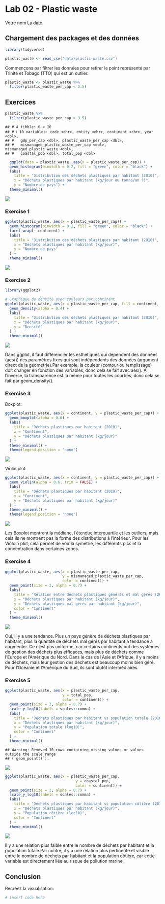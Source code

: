 Lab 02 - Plastic waste
================
Votre nom
La date

## Chargement des packages et des données

``` r
library(tidyverse) 
```

``` r
plastic_waste <- read_csv("data/plastic-waste.csv")
```

Commençons par filtrer les données pour retirer le point représenté par
Trinité et Tobago (TTO) qui est un outlier.

``` r
plastic_waste <- plastic_waste %>%
  filter(plastic_waste_per_cap < 3.5)
```

## Exercices

``` r
plastic_waste %>%
  filter(plastic_waste_per_cap > 3.5)
```

    ## # A tibble: 0 × 10
    ## # ℹ 10 variables: code <chr>, entity <chr>, continent <chr>, year <dbl>,
    ## #   gdp_per_cap <dbl>, plastic_waste_per_cap <dbl>,
    ## #   mismanaged_plastic_waste_per_cap <dbl>, mismanaged_plastic_waste <dbl>,
    ## #   coastal_pop <dbl>, total_pop <dbl>

``` r
  ggplot(data = plastic_waste, aes(x = plastic_waste_per_cap)) +
  geom_histogram(binwidth = 0.2, fill = "green", color = "black") +
  labs(
    title = "Distribution des déchets plastiques par habitant (2010)",
    x = "Déchets plastiques par habitant (kg/jour ou tonne/an ?)",
    y = "Nombre de pays") +
  theme_minimal()
```

![](lab-02_files/figure-gfm/unnamed-chunk-1-1.png)<!-- -->

### Exercise 1

``` r
ggplot(plastic_waste, aes(x = plastic_waste_per_cap)) +
  geom_histogram(binwidth = 0.2, fill = "green", color = "black") +
  facet_wrap(~ continent) +
  labs(
    title = "Distribution des déchets plastiques par habitant (2010)",
    x = "Déchets plastiques par habitant (kg/jour)",
    y = "Nombre de pays"
  ) +
  theme_minimal()
```

![](lab-02_files/figure-gfm/plastic-waste-continent-1.png)<!-- -->

### Exercise 2

``` r
library(ggplot2)

# Graphique de densité avec couleurs par continent
ggplot(plastic_waste, aes(x = plastic_waste_per_cap, fill = continent, color = continent)) +
  geom_density(alpha = 0.4) +
  labs(
    title = "Distribution des déchets plastiques par habitant (2010)",
    x = "Déchets plastiques par habitant (kg/jour)",
    y = "Densité"
  ) +
  theme_minimal()
```

![](lab-02_files/figure-gfm/plastic-waste-density-1.png)<!-- -->

Dans ggplot, il faut différencier les esthétiques qui dépendent des
données (aes()) des paramètres fixes qui sont indépendants des données
(argument direct de la géométrie).Par exemple, la couleur (contour ou
remplissage) doit changer en fonction des variables, donc cela se fait
avec aes(). À l’inverse, la transparence est la même pour toutes les
courbes, donc cela se fait par geom_density().

### Exercise 3

Boxplot:

``` r
ggplot(plastic_waste, aes(x = continent, y = plastic_waste_per_cap)) +
  geom_boxplot(alpha = 0.6) +
  labs(
    title = "Déchets plastiques par habitant (2010)",
    x = "Continent",
    y = "Déchets plastiques par habitant (kg/jour)"
  ) +
  theme_minimal() +
  theme(legend.position = "none")
```

![](lab-02_files/figure-gfm/plastic-waste-boxplot-1.png)<!-- -->

Violin plot:

``` r
ggplot(plastic_waste, aes(x = continent, y = plastic_waste_per_cap)) +
  geom_violin(alpha = 0.6, trim = FALSE) +
  labs(
    title = "Déchets plastiques par habitant (2010)",
    x = "Continent",
    y = "Déchets plastiques par habitant (kg/jour)"
  ) +
  theme_minimal() +
  theme(legend.position = "none")
```

![](lab-02_files/figure-gfm/plastic-waste-violin-1.png)<!-- -->

Les Boxplot montrent la médiane, l’étendue interquartile et les
outliers, mais cela ils ne montrent pas la forme des distributions à
l’intérieur. Pour les Violoin plot, cela permet de voir la symétrie, les
différents pics et la concentration dans certaines zones.

### Exercise 4

``` r
ggplot(plastic_waste, aes(x = plastic_waste_per_cap, 
                          y = mismanaged_plastic_waste_per_cap, 
                          color = continent)) +
  geom_point(size = 3, alpha = 0.7) +
  labs(
    title = "Relation entre déchets plastiques générés et mal gérés (2010)",
    x = "Déchets plastiques par habitant (kg/jour)",
    y = "Déchets plastiques mal gérés par habitant (kg/jour)",
    color = "Continent"
  ) +
  theme_minimal()
```

![](lab-02_files/figure-gfm/plastic-waste-mismanaged-1.png)<!-- -->

Oui, il y a une tendance. Plus un pays génère de déchets plastiques par
habitant, plus la quantité de déchets mal gérés par habitant a tendance
à augmenter. Ce n’est pas uniforme, car certains continents ont des
systèmes de gestion des déchets plus efficaces, mais plus de déchets
comme l’Europe et l’Amérique du Nord. Dans le cas de l’Asie et
l’Afrique, il y a moins de déchets, mais leur gestion des déchets est
beaucoup moins bien géré. Pour l’Océanie et l’Amérique du Sud, ils sont
plutôt intermédiaires.

### Exercise 5

``` r
ggplot(plastic_waste, aes(x = plastic_waste_per_cap, 
                          y = total_pop, 
                          color = continent)) +
  geom_point(size = 3, alpha = 0.7) +
  scale_y_log10(labels = scales::comma) +
  labs(
    title = "Déchets plastiques par habitant vs population totale (2010)",
    x = "Déchets plastiques par habitant (kg/jour)",
    y = "Population totale (log10)",
    color = "Continent"
  ) +
  theme_minimal()
```

    ## Warning: Removed 10 rows containing missing values or values outside the scale range
    ## (`geom_point()`).

![](lab-02_files/figure-gfm/plastic-waste-population-total-1.png)<!-- -->

``` r
ggplot(plastic_waste, aes(x = plastic_waste_per_cap,
                                y = coastal_pop,
                                color = continent)) +
  geom_point(size = 3, alpha = 0.7) +
  scale_y_log10(labels = scales::comma) +
  labs(
    title = "Déchets plastiques par habitant vs population côtière (2010)",
    x = "Déchets plastiques par habitant (kg/jour)",
    y = "Population côtière (log10)",
    color = "Continent"
  ) +
  theme_minimal()
```

![](lab-02_files/figure-gfm/plastic-waste-population-coastal-1.png)<!-- -->

Il y a une relation plus faible entre le nombre de déchets par habitant
et la population totale.Par contre, il y a une relation plus pertinente
et visible entre le nombre de déchets par habitant et la population
côtière, car cette variable est directement liée au risque de pollution
marine.

## Conclusion

Recréez la visualisation:

``` r
# insert code here
```

